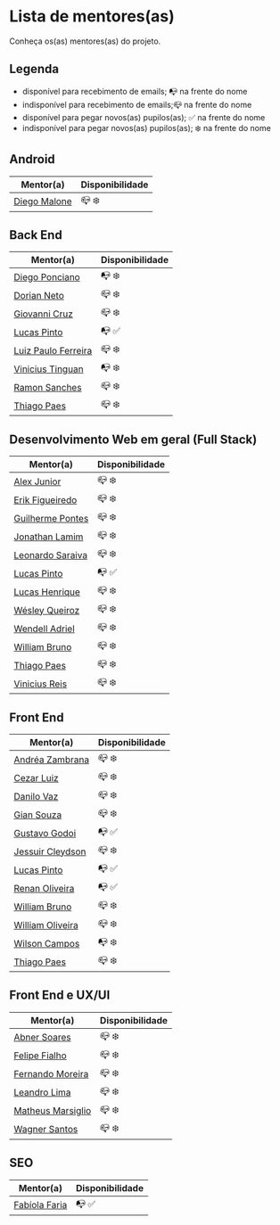 # Lista de mentores(as)

Conheça os(as) mentores(as) do projeto.

## Legenda

- disponível para recebimento de emails; :mailbox_with_no_mail: na frente do nome
- indisponível para recebimento de emails;:mailbox_closed: na frente do nome
- disponível para pegar novos(as) pupilos(as); :white_check_mark: na frente do nome
- indisponível para pegar novos(as) pupilos(as); :snowflake: na frente do nome

## Android

| Mentor(a)  | Disponibilidade |
| ------------- | ------------- |
| [Diego Malone](/mentores/perfis/diegomalone.md) |  :mailbox_closed: :snowflake: |

## Back End

| Mentor(a)  | Disponibilidade |
| ------------- | ------------- |
| [Diego Ponciano](/mentores/perfis/diego_ponciano.md) |  :mailbox_with_no_mail: :snowflake: |
| [Dorian Neto](/mentores/perfis/dorian_neto.md) |  :mailbox_closed: :snowflake: |
| [Giovanni Cruz](/mentores/perfis/giovannicruz97.md) |  :mailbox_closed: :snowflake: |
| [Lucas Pinto](/mentores/perfis/lucaspinto.md) |  :mailbox_with_no_mail: :white_check_mark: |
| [Luiz Paulo Ferreira](/mentores/perfis/luiz_paulof.md) |  :mailbox_closed: :snowflake: |
| [Vinicius Tinguan](/mentores/perfis/vinicius_tinguan.md) |  :mailbox_with_no_mail: :snowflake: |
| [Ramon Sanches](/mentores/perfis/raymonsanches.md) |  :mailbox_closed: :snowflake: |
| [Thiago Paes](/mentores/perfis/thiago_paes.md) |  :mailbox_closed: :snowflake: |

## Desenvolvimento Web em geral (Full Stack)

| Mentor(a)  | Disponibilidade |
| ------------- | ------------- |
| [Alex Junior](/mentores/perfis/alexjunior012.md) |  :mailbox_closed: :snowflake: |
| [Erik Figueiredo](/mentores/perfis/erik_figueiredo.md) |  :mailbox_closed: :snowflake: |
| [Guilherme Pontes](/mentores/perfis/guilhermepontes.md) |  :mailbox_closed: :snowflake: |
| [Jonathan Lamim](/mentores/perfis/jonathan_lamim.md) |  :mailbox_closed: :snowflake: |
| [Leonardo Saraiva](/mentores/perfis/leonardo_saraiva.md) |  :mailbox_closed: :snowflake: |
| [Lucas Pinto](/mentores/perfis/lucaspinto.md) |  :mailbox_with_no_mail: :white_check_mark: |
| [Lucas Henrique](/mentores/perfis/lucas_henrique.md) |  :mailbox_closed: :snowflake: |
| [Wésley Queiroz](/mentores/perfis/wesley_queiroz.md) |  :mailbox_closed: :snowflake: |
| [Wendell Adriel](/mentores/perfis/wendell_adriel.md) |  :mailbox_closed: :snowflake: |
| [William Bruno](/mentores/perfis/william_bruno.md) |  :mailbox_closed: :snowflake: |
| [Thiago Paes](/mentores/perfis/thiago_paes.md) |  :mailbox_closed: :snowflake: |
| [Vinicius Reis](/mentores/perfis/vinicius_reis.md) |  :mailbox_closed: :snowflake: |

## Front End

| Mentor(a)  | Disponibilidade |
| ------------- | ------------- |
| [Andréa Zambrana](/mentores/perfis/andrea_zambrana.md) | :mailbox_closed: :snowflake: |
| [Cezar Luiz](/mentores/perfis/cezar_luiz.md) | :mailbox_closed: :snowflake: |
| [Danilo Vaz](/mentores/perfis/danilo_vaz.md) | :mailbox_closed: :snowflake: |
| [Gian Souza](/mentores/perfis/gian_souza.md) | :mailbox_closed: :snowflake: |
| [Gustavo Godoi](/mentores/perfis/gustavo_godoi.md) | :mailbox_with_no_mail: :white_check_mark: |
| [Jessuir Cleydson](/mentores/perfis/jessuir_cleydson.md) | :mailbox_closed: :snowflake: |
| [Lucas Pinto](/mentores/perfis/lucaspinto.md) |  :mailbox_with_no_mail: :white_check_mark: |
| [Renan Oliveira](/mentores/perfis/renan_oliveira.md) | :mailbox_with_no_mail: :white_check_mark: |
| [William Bruno](/mentores/perfis/william_bruno.md) | :mailbox_closed: :snowflake: |
| [William Oliveira](/mentores/perfis/william_oliveira.md) | :mailbox_closed: :snowflake: |
| [Wilson Campos](/mentores/perfis/wilson_campos.md) | :mailbox_with_no_mail: :snowflake: |
| [Thiago Paes](/mentores/perfis/thiago_paes.md) | :mailbox_closed: :snowflake: |

## Front End e UX/UI

| Mentor(a)  | Disponibilidade |
| ------------- | ------------- |
| [Abner Soares](/mentores/perfis/abner_alves.md) |  :mailbox_closed: :snowflake: |
| [Felipe Fialho](/mentores/perfis/felipe_fialho.md) |  :mailbox_closed: :snowflake: |
| [Fernando Moreira](/mentores/perfis/fernando_moreira.md) |  :mailbox_closed: :snowflake: |
| [Leandro Lima](/mentores/perfis/leandro_lima.md) |  :mailbox_closed: :snowflake: |
| [Matheus Marsiglio](/mentores/perfis/matheus_marsiglio.md) |  :mailbox_closed: :snowflake: |
| [Wagner Santos](/mentores/perfis/wagner_santos.md) |  :mailbox_closed: :snowflake: |

## SEO

| Mentor(a)  | Disponibilidade |
| ------------- | ------------- |
| [Fabíola Faria](/mentores/perfis/fabiola_faria.md) |  :mailbox_with_no_mail: :white_check_mark: |
